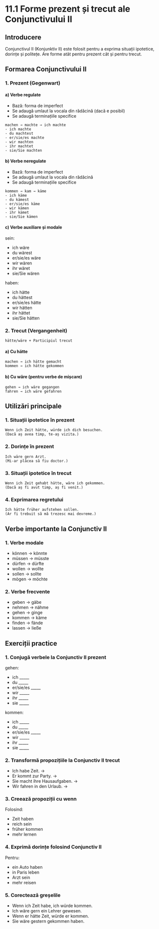 # 11.1 Forme prezent și trecut ale Conjunctivului II

## Introducere
Conjunctivul II (Konjunktiv II) este folosit pentru a exprima situații ipotetice, dorințe și politețe. Are forme atât pentru prezent cât și pentru trecut.

## Formarea Conjunctivului II

### 1. Prezent (Gegenwart)
#### a) Verbe regulate
- Bază: forma de imperfect
- Se adaugă umlaut la vocala din rădăcină (dacă e posibil)
- Se adaugă terminațiile specifice

```
machen → machte → ich machte
- ich machte
- du machtest
- er/sie/es machte
- wir machten
- ihr machtet
- sie/Sie machten
```

#### b) Verbe neregulate
- Bază: forma de imperfect
- Se adaugă umlaut la vocala din rădăcină
- Se adaugă terminațiile specifice

```
kommen → kam → käme
- ich käme
- du kämest
- er/sie/es käme
- wir kämen
- ihr kämet
- sie/Sie kämen
```

#### c) Verbe auxiliare și modale
sein:
- ich wäre
- du wärest
- er/sie/es wäre
- wir wären
- ihr wäret
- sie/Sie wären

haben:
- ich hätte
- du hättest
- er/sie/es hätte
- wir hätten
- ihr hättet
- sie/Sie hätten

### 2. Trecut (Vergangenheit)
```
hätte/wäre + Participiul trecut
```

#### a) Cu hätte
```
machen → ich hätte gemacht
kommen → ich hätte gekommen
```

#### b) Cu wäre (pentru verbe de mișcare)
```
gehen → ich wäre gegangen
fahren → ich wäre gefahren
```

## Utilizări principale

### 1. Situații ipotetice în prezent
```
Wenn ich Zeit hätte, würde ich dich besuchen.
(Dacă aș avea timp, te-aș vizita.)
```

### 2. Dorințe în prezent
```
Ich wäre gern Arzt.
(Mi-ar plăcea să fiu doctor.)
```

### 3. Situații ipotetice în trecut
```
Wenn ich Zeit gehabt hätte, wäre ich gekommen.
(Dacă aș fi avut timp, aș fi venit.)
```

### 4. Exprimarea regretului
```
Ich hätte früher aufstehen sollen.
(Ar fi trebuit să mă trezesc mai devreme.)
```

## Verbe importante la Conjunctiv II

### 1. Verbe modale
- können → könnte
- müssen → müsste
- dürfen → dürfte
- wollen → wollte
- sollen → sollte
- mögen → möchte

### 2. Verbe frecvente
- geben → gäbe
- nehmen → nähme
- gehen → ginge
- kommen → käme
- finden → fände
- lassen → ließe

## Exerciții practice

### 1. Conjugă verbele la Conjunctiv II prezent
gehen:
- ich _____
- du _____
- er/sie/es _____
- wir _____
- ihr _____
- sie _____

kommen:
- ich _____
- du _____
- er/sie/es _____
- wir _____
- ihr _____
- sie _____

### 2. Transformă propozițiile la Conjunctiv II trecut
- Ich habe Zeit. →
- Er kommt zur Party. →
- Sie macht ihre Hausaufgaben. →
- Wir fahren in den Urlaub. →

### 3. Creează propoziții cu wenn
Folosind:
- Zeit haben
- reich sein
- früher kommen
- mehr lernen

### 4. Exprimă dorințe folosind Conjunctiv II
Pentru:
- ein Auto haben
- in Paris leben
- Arzt sein
- mehr reisen

### 5. Corectează greșelile
- Wenn ich Zeit habe, ich würde kommen.
- Ich wäre gern ein Lehrer gewesen.
- Wenn er hätte Zeit, würde er kommen.
- Sie wäre gestern gekommen haben.
